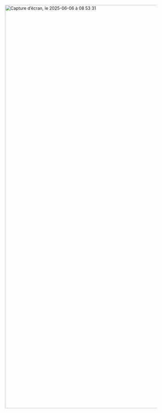 <img width="1331" alt="Capture d’écran, le 2025-06-06 à 08 53 31" src="https://github.com/user-attachments/assets/7feab52a-0655-44ac-a5b5-617eb5735eb3" />
